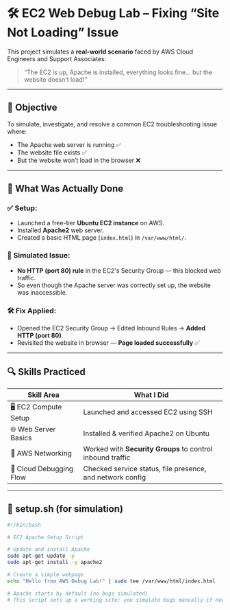 # 🛠️ EC2 Web Debug Lab – Fixing “Site Not Loading” Issue

This project simulates a **real-world scenario** faced by AWS Cloud Engineers and Support Associates:

> “The EC2 is up, Apache is installed, everything looks fine… but the website doesn’t load!”

---

## 🧠 Objective

To simulate, investigate, and resolve a common EC2 troubleshooting issue where:
- The Apache web server is running ✅
- The website file exists ✅
- But the website won’t load in the browser ❌

---

## 🧪 What Was Actually Done

### ✅ Setup:
- Launched a free-tier **Ubuntu EC2 instance** on AWS.
- Installed **Apache2** web server.
- Created a basic HTML page (`index.html`) in `/var/www/html/`.

### 🐞 Simulated Issue:
- **No HTTP (port 80) rule** in the EC2's Security Group — this blocked web traffic.
- So even though the Apache server was correctly set up, the website was inaccessible.

### 🛠️ Fix Applied:
- Opened the EC2 Security Group → Edited Inbound Rules → **Added HTTP (port 80)**.
- Revisited the website in browser — **Page loaded successfully** ✅

---

## 🔍 Skills Practiced

| Skill Area              | What I Did                                                 |
|-------------------------|-------------------------------------------------------------|
| 🖥️ EC2 Compute Setup     | Launched and accessed EC2 using SSH                        |
| 🌐 Web Server Basics     | Installed & verified Apache2 on Ubuntu                    |
| 🔐 AWS Networking        | Worked with **Security Groups** to control inbound traffic |
| 🧵 Cloud Debugging Flow | Checked service status, file presence, and network config |

---


## 🧾 setup.sh (for simulation)
```bash
#!/bin/bash

# EC2 Apache Setup Script

# Update and install Apache
sudo apt-get update -y
sudo apt-get install -y apache2

# Create a simple webpage
echo "Hello from AWS Debug Lab!" | sudo tee /var/www/html/index.html

# Apache starts by default (no bugs simulated)
# This script sets up a working site; you simulate bugs manually if needed


